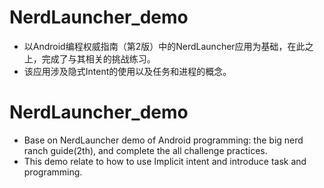 # NerdLauncher_demo
* 以Android编程权威指南（第2版）中的NerdLauncher应用为基础，在此之上，完成了与其相关的挑战练习。
* 该应用涉及隐式Intent的使用以及任务和进程的概念。
# NerdLauncher_demo
* Base on NerdLauncher demo of Android programming: the big nerd ranch guide(2th), and complete the all challenge practices.
* This demo relate to how to use Implicit intent and introduce task and programming.